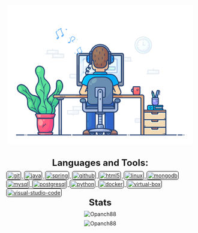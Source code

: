<p align='center' style='margin: 16px 4px 8px;'>
    <img src="dev-working.gif" alt="working developer">
</p>
<h3 align="center" style='margin: 32px 4px 8px; font-size: 24px;'>
    Languages and Tools:
</h3>
    </a>
    <a href="https://git-scm.com/" target="_blank" rel="noreferrer">
        <img src="https://www.vectorlogo.zone/logos/git-scm/git-scm-icon.svg" alt="git" width="40" height="40" style="background: #ffffff; border-radius: 5px; border: 1px solid #000000; margin: 0 2px; padding: 2px;" />
                    <a href="https://www.java.com" target="_blank" rel="noreferrer">
        <img src="https://www.vectorlogo.zone/logos/java/java-icon.svg" alt="java" width="40" height="40" style="background: #ffffff; border-radius: 5px; border: 1px solid #000000; margin: 0 2px; padding: 2px;" />
    </a>
            <a href="https://spring.io/" target="_blank" rel="noreferrer">
        <img src="https://www.vectorlogo.zone/logos/springio/springio-icon.svg" alt="spring" width="40" height="40" style="background: #ffffff; border-radius: 5px; border: 1px solid #000000; margin: 0 2px; padding: 2px;" />
    </a>
    <a href="https://github.com/" target="_blank" rel="noreferrer">
        <img src="https://www.vectorlogo.zone/logos/github/github-icon.svg" alt="github" width="40" height="40" style="background: #ffffff; border-radius: 5px; border: 1px solid #000000; margin: 0 2px; padding: 2px;" />
    </a>
    <a href="https://www.w3.org/html/" target="_blank" rel="noreferrer">
        <img src="https://www.vectorlogo.zone/logos/w3_html5/w3_html5-icon.svg" alt="html5" width="40" height="40" style="background: #ffffff; border-radius: 5px; border: 1px solid #000000; margin: 0 2px; padding: 2px;" />
    </a>
        <a href="https://www.linux.org/" target="_blank" rel="noreferrer">
        <img src="https://www.vectorlogo.zone/logos/linux/linux-icon.svg" alt="linux" width="40" height="40" style="background: #ffffff; border-radius: 5px; border: 1px solid #000000; margin: 0 2px; padding: 2px;" />
    </a>
        <a href="https://www.mongodb.com/" target="_blank" rel="noreferrer">
        <img src="https://www.vectorlogo.zone/logos/mongodb/mongodb-icon.svg" alt="mongodb" width="40" height="40" style="background: #ffffff; border-radius: 5px; border: 1px solid #000000; margin: 0 2px; padding: 2px;" />
    </a>
    <a href="https://www.mysql.com/" target="_blank" rel="noreferrer">
        <img src="https://www.vectorlogo.zone/logos/mysql/mysql-icon.svg" alt="mysql" width="40" height="40" style="background: #ffffff; border-radius: 5px; border: 1px solid #000000; margin: 0 2px; padding: 2px;" />
    </a>
        <a href="https://www.postgresql.org" target="_blank" rel="noreferrer">
        <img src="https://www.vectorlogo.zone/logos/postgresql/postgresql-icon.svg" alt="postgresql" width="40" height="40" style="background: #ffffff; border-radius: 5px; border: 1px solid #000000; margin: 0 2px; padding: 2px;" />
    </a>
    <a href="https://www.python.org" target="_blank" rel="noreferrer">
        <img src="https://www.vectorlogo.zone/logos/python/python-icon.svg" alt="python" width="40" height="40" style="background: #ffffff; border-radius: 5px; border: 1px solid #000000; margin: 0 2px; padding: 2px;" />
    </a>
            <a href="https://www.docker.com/" target="_blank" rel="noreferrer">
        <img src="https://www.vectorlogo.zone/logos/docker/docker-icon.svg" alt="docker" width="40" height="40" style="background: #ffffff; border-radius: 5px; border: 1px solid #000000; margin: 0 2px; padding: 2px;" />
    </a>
            <a href="https://www.virtualbox.org/" target="_blank" rel="noreferrer">
        <img src="https://www.vectorlogo.zone/logos/virtualbox/virtualbox-icon.svg" alt="virtual-box" width="40" height="40" style="background: #ffffff; border-radius: 5px; border: 1px solid #000000; margin: 0 2px; padding: 2px;" />
    </a>
            <a href="https://code.visualstudio.com/" target="_blank" rel="noreferrer">
        <img src="https://www.vectorlogo.zone/logos/visualstudio_code/visualstudio_code-icon.svg" alt="visual-studio-code" width="40" height="40" style="background: #ffffff; border-radius: 5px; border: 1px solid #000000; margin: 0 2px; padding: 2px;" />
    </a>
<!-- ******************************************************************************************************************-->
<!--     </a>
        <a href="https://about.gitlab.com/" target="_blank" rel="noreferrer">
        <img src="https://www.vectorlogo.zone/logos/gitlab/gitlab-icon.svg" alt="gitlab" width="40" height="40" style="background: #ffffff; border-radius: 5px; border: 1px solid #000000; margin: 0 2px; padding: 2px;" />
    </a> -->
    <!-- ****************************************************************************************************************** -->
<h3 align="center" style='margin: 0px 4px 8px; font-size: 24px;'>
    Stats
</h3>

<p align="center" style='margin: 8px 4px;'>
    <img src="https://github-readme-stats.vercel.app/api/top-langs?username=Opanch88&show_icons=true&locale=en&layout=compact&theme=gruvbox&langs_count=10" alt="Opanch88" />
</p>
<p align="center" style='margin: 8px 4px;'>
    <img src="https://github-readme-stats.vercel.app/api?username=Opanch88&show_icons=true&locale=en&theme=gruvbox" alt="Opanch88" />
</p>

